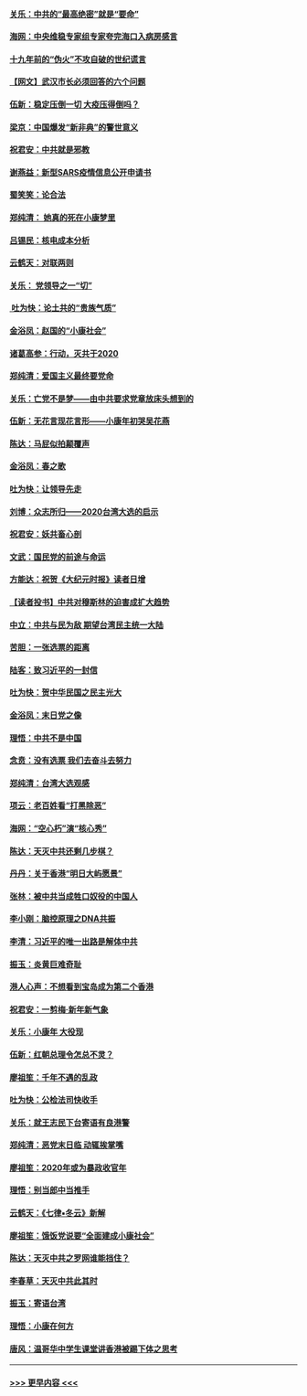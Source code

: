 #### [关乐：中共的“最高绝密”就是“要命”](../pages/nsc993/n11816946.md?t=01250311) 
#### [海网：中央维稳专家组专家夸完海口入病房感言](../pages/nsc993/n11815138.md?t=01250311) 
#### [十九年前的“伪火”不攻自破的世纪谎言](../pages/nsc993/n11813238.md?t=01250311) 
#### [【网文】武汉市长必须回答的六个问题](../pages/nsc993/n11813848.md?t=01250311) 
#### [伍新：稳定压倒一切 大疫压得倒吗？](../pages/nsc993/n11812634.md?t=01250311) 
#### [梁京：中国爆发“新非典”的警世意义](../pages/nsc993/n11812554.md?t=01250311) 
#### [祝君安：中共就是邪教](../pages/nsc993/n11812431.md?t=01250311) 
#### [谢燕益：新型SARS疫情信息公开申请书](../pages/nsc993/n11808840.md?t=01250311) 
#### [蜀笑笑：论合法](../pages/nsc993/n11808064.md?t=01250311) 
#### [郑纯清： 她真的死在小康梦里](../pages/nsc993/n11806623.md?t=01250311) 
#### [吕锡民：核电成本分析](../pages/nsc993/n11806284.md?t=01250311) 
#### [云鹤天：对联两则](../pages/nsc993/n11805957.md?t=01250311) 
#### [关乐： 党领导之一“切”](../pages/nsc993/n11804505.md?t=01250311) 
#### [ 吐为快：论土共的“贵族气质”](../pages/nsc993/n11804490.md?t=01250311) 
#### [金浴凤：赵国的“小康社会”](../pages/nsc993/n11804452.md?t=01250311) 
#### [诸葛高参：行动，灭共于2020](../pages/nsc993/n11804120.md?t=01250311) 
#### [郑纯清：爱国主义最终要党命](../pages/nsc993/n11802197.md?t=01250311) 
#### [关乐：亡党不是梦——由中共要求党章放床头想到的](../pages/nsc993/n11802156.md?t=01250311) 
#### [伍新：无花言现花言形——小康年初哭吴花燕](../pages/nsc993/n11800044.md?t=01250311) 
#### [陈达：马屁似拍颠覆声](../pages/nsc993/n11800010.md?t=01250311) 
#### [金浴凤：春之歌](../pages/nsc993/n11797687.md?t=01250311) 
#### [吐为快：让领导先走](../pages/nsc993/n11797512.md?t=01250311) 
#### [刘博：众志所归——2020台湾大选的启示](../pages/nsc993/n11796878.md?t=01250311) 
#### [祝君安：妖共畜心剖](../pages/nsc993/n11794273.md?t=01250311) 
#### [文武：国民党的前途与命运](../pages/nsc993/n11794198.md?t=01250311) 
#### [方能达：祝贺《大纪元时报》读者日增](../pages/nsc993/n11793807.md?t=01250311) 
#### [【读者投书】中共对穆斯林的迫害成扩大趋势](../pages/nsc993/n11791371.md?t=01250311) 
#### [中立：中共与民为敌 期望台湾民主统一大陆](../pages/nsc993/n11790392.md?t=01250311) 
#### [苦胆：一张选票的距离](../pages/nsc993/n11788914.md?t=01250311) 
#### [陆客：致习近平的一封信](../pages/nsc993/n11788867.md?t=01250311) 
#### [吐为快：贺中华民国之民主光大](../pages/nsc993/n11788618.md?t=01250311) 
#### [金浴凤：末日党之像](../pages/nsc993/n11787475.md?t=01250311) 
#### [理悟：中共不是中国](../pages/nsc993/n11787463.md?t=01250311) 
#### [念贲：没有选票  我们去奋斗去努力](../pages/nsc993/n11787398.md?t=01250311) 
#### [郑纯清：台湾大选观感](../pages/nsc993/n11786210.md?t=01250311) 
#### [项云：老百姓看“打黑除恶”](../pages/nsc993/n11785398.md?t=01250311) 
#### [海网：“空心朽”演“核心秀”](../pages/nsc993/n11783874.md?t=01250311) 
#### [陈达：天灭中共还剩几步棋？](../pages/nsc993/n11783719.md?t=01250311) 
#### [丹丹：关于香港“明日大屿愿景”](../pages/nsc993/n11783273.md?t=01250311) 
#### [张林：被中共当成牲口奴役的中国人](../pages/nsc993/n11782397.md?t=01250311) 
#### [李小刚：脑控原理之DNA共振](../pages/nsc993/n11780962.md?t=01250311) 
#### [李清：习近平的唯一出路是解体中共](../pages/nsc993/n11780866.md?t=01250311) 
#### [振玉：炎黄巨难奇耻](../pages/nsc993/n11779632.md?t=01250311) 
#### [港人心声：不想看到宝岛成为第二个香港](../pages/nsc993/n11778817.md?t=01250311) 
#### [祝君安：一剪梅‧新年新气象](../pages/nsc993/n11776340.md?t=01250311) 
#### [关乐：小康年 大役现](../pages/nsc993/n11774213.md?t=01250311) 
#### [伍新：红朝总理令怎总不灵？](../pages/nsc993/n11770813.md?t=01250311) 
#### [廖祖笙：千年不遇的乱政](../pages/nsc993/n11770373.md?t=01250311) 
#### [吐为快：公检法司快收手](../pages/nsc993/n11770359.md?t=01250311) 
#### [关乐：就王志民下台寄语有良港警](../pages/nsc993/n11769903.md?t=01250311) 
#### [郑纯清：恶党末日临 动辄挨掌嘴](../pages/nsc993/n11769356.md?t=01250311) 
#### [廖祖笙：2020年或为暴政收官年](../pages/nsc993/n11768216.md?t=01250311) 
#### [理悟：别当郎中当推手](../pages/nsc993/n11768243.md?t=01250311) 
#### [云鹤天：《七律▪冬云》新解](../pages/nsc993/n11768204.md?t=01250311) 
#### [廖祖笙：饿饭党说要“全面建成小康社会”](../pages/nsc993/n11767482.md?t=01250311) 
#### [陈达：天灭中共之罗网谁能挡住？](../pages/nsc993/n11767465.md?t=01250311) 
#### [李春草：天灭中共此其时](../pages/nsc993/n11767452.md?t=01250311) 
#### [振玉：寄语台湾](../pages/nsc993/n11767432.md?t=01250311) 
#### [理悟：小康在何方](../pages/nsc993/n11767394.md?t=01250311) 
#### [唐风：温哥华中学生课堂讲香港被踢下体之思考](../pages/nsc993/n11766848.md?t=01250311) 

----
#### [ >>> 更早内容 <<< ](../indexes/nsc993-earlier.md)
